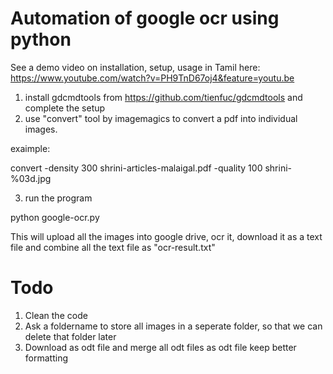 Automation of google ocr using python
=====================================


See a demo video on installation,  setup, usage in Tamil here: https://www.youtube.com/watch?v=PH9TnD67oj4&feature=youtu.be


1. install gdcmdtools from https://github.com/tienfuc/gdcmdtools and complete the setup
2. use "convert" tool by imagemagics to convert a pdf into individual images.

  exaimple:

  convert -density 300  shrini-articles-malaigal.pdf -quality 100 shrini-%03d.jpg

3. run the program

python google-ocr.py

This will upload all the images into google drive, ocr it, download it as a text file and combine all the text file as "ocr-result.txt"


Todo
====

1. Clean the code 
2. Ask a foldername to store all images in a seperate folder, so that we can delete that folder later
3. Download as odt file and merge all odt files as odt file keep better formatting
